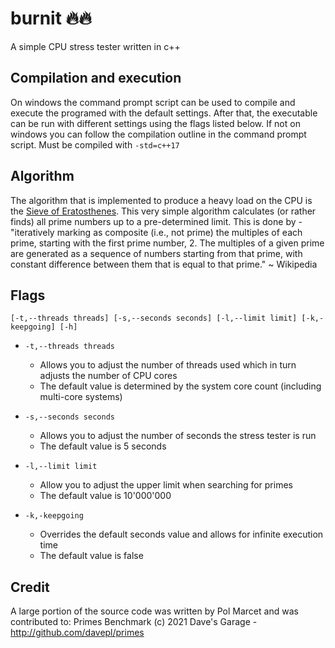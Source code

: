 # burnit 🔥🔥

 A simple CPU stress tester written in c++

## Compilation and execution

On windows the command prompt script can be used to compile and execute the programed with the default settings.
After that, the executable can be run with different settings using the flags listed below.
If not on windows you can follow the compilation outline in the command prompt script.
Must be compiled with `-std=c++17`

## Algorithm

The algorithm that is implemented to produce a heavy load on the CPU is the [Sieve of Eratosthenes](https://en.wikipedia.org/wiki/Sieve_of_Eratosthenes). This very simple algorithm calculates (or rather finds) all prime numbers up to a pre-determined limit. This is done by - "iteratively marking as composite (i.e., not prime) the multiples of each prime, starting with the first prime number, 2. The multiples of a given prime are generated as a sequence of numbers starting from that prime, with constant difference between them that is equal to that prime." ~ Wikipedia



## Flags

```
[-t,--threads threads] [-s,--seconds seconds] [-l,--limit limit] [-k,-keepgoing] [-h] 
```

- `-t,--threads threads`
    - Allows you to adjust the number of threads used which in turn adjusts the number of CPU cores
    - The default value is determined by the system core count (including multi-core systems)

- `-s,--seconds seconds`
    - Allows you to adjust the number of seconds the stress tester is run
    - The default value is 5 seconds
- `-l,--limit limit`
    - Allow you to adjust the upper limit when searching for primes
    - The default value is 10'000'000
- `-k,-keepgoing`
    - Overrides the default seconds value and allows for infinite execution time
    - The default value is false

## Credit
A large portion of the source code was written by Pol Marcet and was contributed to:
Primes Benchmark (c) 2021 Dave's Garage - http://github.com/davepl/primes

